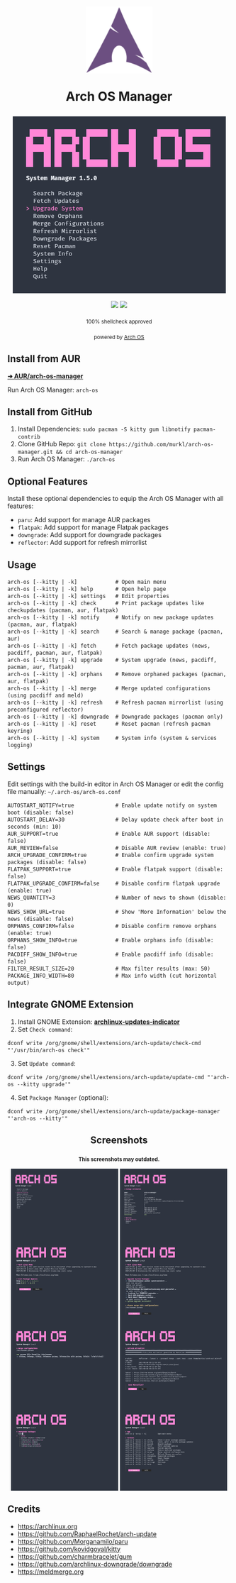 <div align="center">
  <h1>
    <img src="./logo.svg" width="150" height="150">
    <p><b>Arch OS Manager</b></p>
  </h1>
</div>

<div align="center">
  <p><img src="./screenshots/arch-os-manager.png"></p>
  <p>
    <img src="https://img.shields.io/badge/MAINTAINED-YES-green?style=for-the-badge">
    <img src="https://img.shields.io/badge/License-GPL_v2-blue?style=for-the-badge">
  </p>
  <p><sub>100% shellcheck approved</sub></p>
  <p><sub>powered by <a href="https://github.com/murkl/arch-os">Arch OS</a></sub></p>
</div>

## Install from AUR

**[➜ AUR/arch-os-manager](https://aur.archlinux.org/packages/arch-os-manager)**

Run Arch OS Manager: `arch-os`

## Install from GitHub

1. Install Dependencies: `sudo pacman -S kitty gum libnotify pacman-contrib
`
2. Clone GitHub Repo: `git clone https://github.com/murkl/arch-os-manager.git && cd arch-os-manager`
3. Run Arch OS Manager: `./arch-os`

## Optional Features

Install these optional dependencies to equip the Arch OS Manager with all features:

- `paru`: Add support for manage AUR packages
- `flatpak`: Add support for manage Flatpak packages
- `downgrade`: Add support for downgrade packages
- `reflector`: Add support for refresh mirrorlist

## Usage

```
arch-os [--kitty | -k]            # Open main menu
arch-os [--kitty | -k] help       # Open help page
arch-os [--kitty | -k] settings   # Edit properties
arch-os [--kitty | -k] check      # Print package updates like checkupdates (pacman, aur, flatpak)
arch-os [--kitty | -k] notify     # Notify on new package updates (pacman, aur, flatpak)
arch-os [--kitty | -k] search     # Search & manage package (pacman, aur)
arch-os [--kitty | -k] fetch      # Fetch package updates (news, pacdiff, pacman, aur, flatpak)
arch-os [--kitty | -k] upgrade    # System upgrade (news, pacdiff, pacman, aur, flatpak)
arch-os [--kitty | -k] orphans    # Remove orphaned packages (pacman, aur, flatpak)
arch-os [--kitty | -k] merge      # Merge updated configurations (using pacdiff and meld)
arch-os [--kitty | -k] refresh    # Refresh pacman mirrorlist (using preconfigured reflector)
arch-os [--kitty | -k] downgrade  # Downgrade packages (pacman only)
arch-os [--kitty | -k] reset      # Reset pacman (refresh pacman keyring)
arch-os [--kitty | -k] system     # System info (system & services logging)
```

## Settings

Edit settings with the build-in editor in Arch OS Manager or edit the config file manually: `~/.arch-os/arch-os.conf`

```
AUTOSTART_NOTIFY=true             # Enable update notify on system boot (disable: false)
AUTOSTART_DELAY=30                # Delay update check after boot in seconds (min: 10)
AUR_SUPPORT=true                  # Enable AUR support (disable: false)
AUR_REVIEW=false                  # Disable AUR review (enable: true)
ARCH_UPGRADE_CONFIRM=true         # Enable confirm upgrade system packages (disable: false)
FLATPAK_SUPPORT=true              # Enable flatpak support (disable: false)
FLATPAK_UPGRADE_CONFIRM=false     # Disable confirm flatpak upgrade (enable: true)
NEWS_QUANTITY=3                   # Number of news to shown (disable: 0)
NEWS_SHOW_URL=true                # Show 'More Information' below the news (disable: false)
ORPHANS_CONFIRM=false             # Disable confirm remove orphans (enable: true)
ORPHANS_SHOW_INFO=true            # Enable orphans info (disable: false)
PACDIFF_SHOW_INFO=true            # Enable pacdiff info (disable: false)
FILTER_RESULT_SIZE=20             # Max filter results (max: 50)
PACKAGE_INFO_WIDTH=80             # Max info width (cut horizontal output)
```

## Integrate GNOME Extension

1. Install GNOME Extension: **[archlinux-updates-indicator](https://extensions.gnome.org/extension/1010/)**
2. Set `Check command`:

```
dconf write /org/gnome/shell/extensions/arch-update/check-cmd "'/usr/bin/arch-os check'"
```

3. Set `Update command`:

```
dconf write /org/gnome/shell/extensions/arch-update/update-cmd "'arch-os --kitty upgrade'"
```

4. Set `Package Manager` (optional):

```
dconf write /org/gnome/shell/extensions/arch-update/package-manager "'arch-os --kitty'"
```

<div align="center">

## Screenshots

<sub><b>This screenshots may outdated.</b></sub>

<img width="48%" style="vertical-align: top;" src="./screenshots/main.png">
<img width="48%" style="vertical-align: top;" src="./screenshots/search.png">
<img width="48%" style="vertical-align: top;" src="./screenshots/fetch.png">
<img width="48%" style="vertical-align: top;" src="./screenshots/upgrade.png">
<img width="48%" style="vertical-align: top;" src="./screenshots/merge.png">
<img width="48%" style="vertical-align: top;" src="./screenshots/refresh.png">
<img width="48%" style="vertical-align: top;" src="./screenshots/downgrade.png">
<img width="48%" style="vertical-align: top;" src="./screenshots/help.png">

</div>

## Credits

- https://archlinux.org
- https://github.com/RaphaelRochet/arch-update
- https://github.com/Morganamilo/paru
- https://github.com/kovidgoyal/kitty
- https://github.com/charmbracelet/gum
- https://github.com/archlinux-downgrade/downgrade
- https://meldmerge.org
